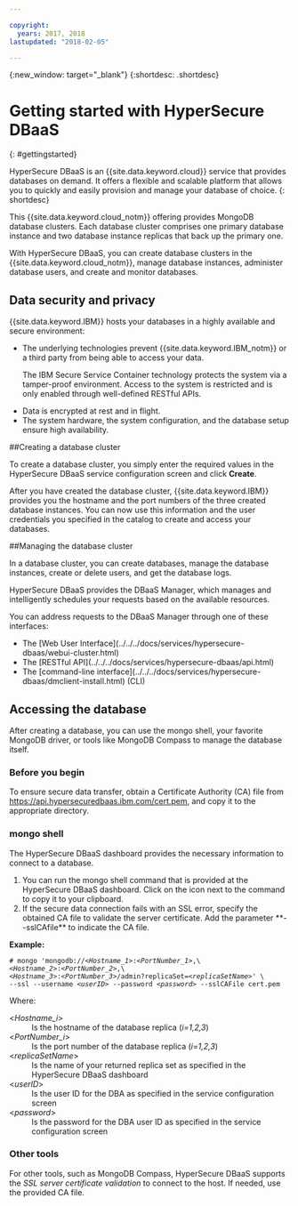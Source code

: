 ```yaml
---

copyright:
  years: 2017, 2018
lastupdated: "2018-02-05"

---
```


{:new_window: target="_blank"}
{:shortdesc: .shortdesc}

# Getting started with HyperSecure DBaaS
{: #gettingstarted}

HyperSecure DBaaS is an {{site.data.keyword.cloud}} service that provides databases on demand.
It offers a flexible and scalable platform that allows you to quickly and easily
provision and manage your database of choice.
{: shortdesc}

This {{site.data.keyword.cloud_notm}} offering provides MongoDB database clusters. Each database
cluster comprises one primary database instance and two database instance
replicas that back up the primary one.

With HyperSecure DBaaS, you can create database clusters in the {{site.data.keyword.cloud_notm}},
manage database instances, administer database users, and create and
monitor databases.

## Data security and privacy

{{site.data.keyword.IBM}} hosts your databases in a highly available and secure environment:
<ul>
<li>The underlying technologies prevent {{site.data.keyword.IBM_notm}} or a third party from being able to
access your data.
<p>The IBM Secure Service Container technology protects the system via a
tamper-proof environment. Access to the system is restricted and is only enabled
through well-defined RESTful APIs.</p></li>
<li>Data is encrypted at rest and in flight.</li>
<li>The system hardware, the system configuration, and the database setup ensure
high availability.</li>
</ul>

##Creating a database cluster

To create a database cluster, you simply enter the required values in the
HyperSecure DBaaS service configuration screen and click **Create**.

After you have created the database cluster, {{site.data.keyword.IBM}} provides you the hostname and the port
numbers of the three created database instances. You can now use this information
and the user credentials you specified in the catalog to create and access your
databases.

##Managing the database cluster

In a database cluster, you can create databases, manage the database instances,
create or delete users, and get the database logs.

HyperSecure DBaaS provides the DBaaS Manager, which manages and
intelligently schedules your requests based on the available resources.

You can address requests to the DBaaS Manager through one of these interfaces:
<ul>
<li>The [Web User Interface](../../../docs/services/hypersecure-dbaas/webui-cluster.html)</li>
<li>The [RESTful API](../../../docs/services/hypersecure-dbaas/api.html)</li>
<li>The [command-line interface](../../../docs/services/hypersecure-dbaas/dmclient-install.html) (CLI)</li>
</ul>

## Accessing the database

After creating a database, you can use the mongo shell, your favorite
MongoDB driver, or tools like MongoDB Compass to manage the database itself.

### Before you begin

To ensure secure data transfer, obtain a Certificate Authority (CA) file from
<https://api.hypersecuredbaas.ibm.com/cert.pem>, and copy it to the appropriate directory.

### mongo shell

<p>The HyperSecure DBaaS dashboard provides the necessary information to connect to a database.
<ol>
<li>You can run the mongo shell command that is provided at the HyperSecure DBaaS dashboard. Click on the icon next to the command to copy it to your clipboard.</li>
<li>If the secure data connection fails with an SSL error, specify the obtained CA file to validate the server certificate. Add the parameter **--sslCAfile** to indicate the CA file.</li>
</ol>
<b>Example:</b>
<pre><code class="hljs"># mongo 'mongodb:/&sol;&lt;<em>Hostname_1</em>&gt;&colon;&lt;<em>PortNumber_1</em>&gt;,\
&lt;<em>Hostname_2</em>&gt;&colon;&lt;<em>PortNumber_2</em>&gt;,\
&lt;<em>Hostname_3</em>&gt;&colon;&lt;<em>PortNumber_3</em>&gt;/admin?replicaSet=&lt;<em>replicaSetName</em>&gt;' \
--ssl --username &lt;<em>userID</em>&gt; --password &lt;<em>password</em>&gt; --sslCAFile cert.pem</code></pre>
Where:
<dl>
  <dt> &lt;<em>Hostname_i</em>&gt; </dt>
    <dd> Is the hostname of the database replica (<em>i=1,2,3</em>) </dd>
  <dt> &lt;<em>PortNumber_i</em>&gt; </dt>
    <dd> Is the port number of the database replica (<em>i=1,2,3</em>) </dd>
  <dt> &lt;<em>replicaSetName</em>&gt; </dt>
    <dd> Is the name of your returned replica set as specified in the HyperSecure DBaaS dashboard </dd>
  <dt> &lt;<em>userID</em>&gt; </dt>
    <dd> Is the user ID for the DBA as specified in the
    service configuration screen </dd>
  <dt> &lt;<em>password</em>&gt; </dt>
    <dd> Is the password for the DBA user ID as specified in the
    service configuration screen </dd>
</dl>
</p>

### Other tools

For other tools, such as MongoDB Compass, HyperSecure DBaaS supports the *SSL server certificate validation* to connect to the host.  If needed, use the provided CA file.

